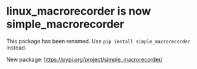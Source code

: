# linux_macrorecorder is now simple_macrorecorder

This package has been renamed. Use `pip install simple_macrorecorder` instead.

New package: https://pypi.org/project/simple_macrorecorder/
